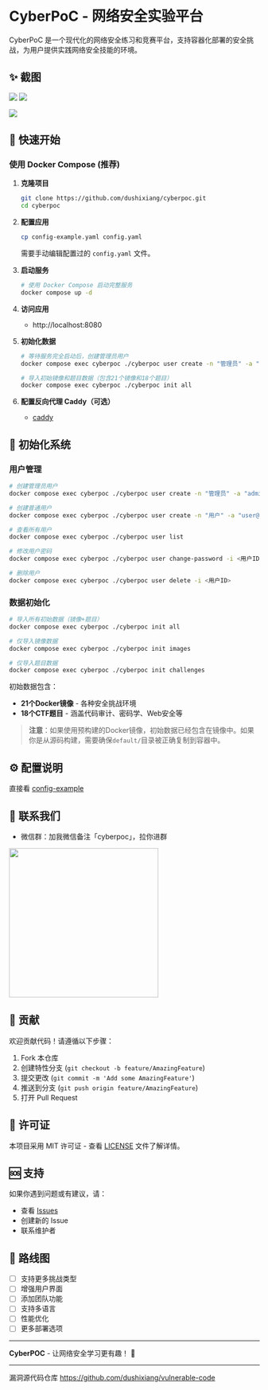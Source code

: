 # CyberPoC - 网络安全实验平台

CyberPoC 是一个现代化的网络安全练习和竞赛平台，支持容器化部署的安全挑战，为用户提供实践网络安全技能的环境。

## ✨ 截图

![](./screenshots/img.png)
![](./screenshots/img_1.png)

[//]: # (![]&#40;./screenshots/img_2.png&#41;)
![](./screenshots/img_3.png)

## 🚀 快速开始

### 使用 Docker Compose (推荐)

1. **克隆项目**
   ```bash
   git clone https://github.com/dushixiang/cyberpoc.git
   cd cyberpoc
   ```
   
2. **配置应用**
    ```bash
    cp config-example.yaml config.yaml
    ```
   需要手动编辑配置过的 `config.yaml` 文件。

3. **启动服务**
   ```bash
   # 使用 Docker Compose 启动完整服务
   docker compose up -d
   ```

4. **访问应用**
   - http://localhost:8080

5. **初始化数据**
   ```bash
   # 等待服务完全启动后，创建管理员用户
   docker compose exec cyberpoc ./cyberpoc user create -n "管理员" -a "admin@example.com" -t admin
   
   # 导入初始镜像和题目数据（包含21个镜像和18个题目）
   docker compose exec cyberpoc ./cyberpoc init all
   ```

6. **配置反向代理 Caddy（可选）**
   - [caddy](./docs/caddy.md)

## 🎯 初始化系统

### 用户管理

```bash
# 创建管理员用户
docker compose exec cyberpoc ./cyberpoc user create -n "管理员" -a "admin@example.com" -t admin

# 创建普通用户  
docker compose exec cyberpoc ./cyberpoc user create -n "用户" -a "user@example.com" -t regular

# 查看所有用户
docker compose exec cyberpoc ./cyberpoc user list

# 修改用户密码
docker compose exec cyberpoc ./cyberpoc user change-password -i <用户ID>

# 删除用户
docker compose exec cyberpoc ./cyberpoc user delete -i <用户ID>
```

### 数据初始化

```bash
# 导入所有初始数据（镜像+题目）
docker compose exec cyberpoc ./cyberpoc init all

# 仅导入镜像数据
docker compose exec cyberpoc ./cyberpoc init images

# 仅导入题目数据  
docker compose exec cyberpoc ./cyberpoc init challenges
```

初始数据包含：
- **21个Docker镜像** - 各种安全挑战环境
- **18个CTF题目** - 涵盖代码审计、密码学、Web安全等

> **注意**：如果使用预构建的Docker镜像，初始数据已经包含在镜像中。如果你是从源码构建，需要确保`default/`目录被正确复制到容器中。

## ⚙️ 配置说明

直接看 [config-example](./config-example.yaml)

## 🤝 联系我们
- 微信群：加我微信备注「cyberpoc」，拉你进群

<img src="docs/wx1.png" width="300" height="auto"/>

## 🤝 贡献

欢迎贡献代码！请遵循以下步骤：

1. Fork 本仓库
2. 创建特性分支 (`git checkout -b feature/AmazingFeature`)
3. 提交更改 (`git commit -m 'Add some AmazingFeature'`)
4. 推送到分支 (`git push origin feature/AmazingFeature`)
5. 打开 Pull Request

## 📄 许可证

本项目采用 MIT 许可证 - 查看 [LICENSE](LICENSE) 文件了解详情。

## 🆘 支持

如果你遇到问题或有建议，请：

- 查看 [Issues](https://github.com/dushixiang/cyberpoc/issues)
- 创建新的 Issue
- 联系维护者

## 🎯 路线图

- [ ] 支持更多挑战类型
- [ ] 增强用户界面
- [ ] 添加团队功能
- [ ] 支持多语言
- [ ] 性能优化
- [ ] 更多部署选项

---

**CyberPOC** - 让网络安全学习更有趣！ 🚀

---

漏洞源代码仓库 https://github.com/dushixiang/vulnerable-code